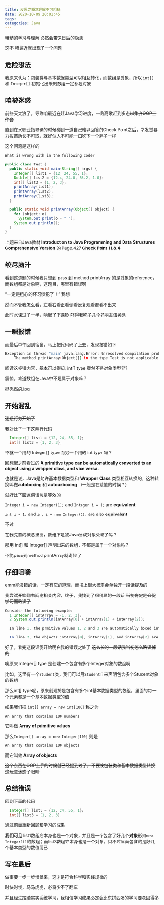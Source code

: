 ```yaml
---
title: 反思之概念理解不可粗糙
date: 2020-10-09 20:01:45
tags:
categories: Java
---
```


粗糙的学习与理解 必然会带来日后的隐患

这不 咱最近就出现了一个问题

<!-- more -->

## 危险想法

我原来认为：包装类与基本数据类型可以相互转化，而数组是对象，所以 `int[]` 和 `Integer[]` 初始化出来的数组一定都是对象

## 咱被迷惑

前些天太浪了，导致咱最近在赶Java学习进度，一路高歌赶到多态~~以集齐OOP三件套~~

直到~~在水职业指导课的时候~~碰到一道自己难以回答的Check Point之后，才发觉暴力拔苗助长不可取，就好似人不可能一口吃下一个胖子一样

这个问题是这样的

``` java
What is wrong with in the following code?

public class Test {
  public static void main(String[] args) {
    Integer[] list1 = {12, 24, 55, 1};
    Double[] list2 = {12.4, 24.0, 55.2, 1.0};
    int[] list3 = {1, 2, 3};
    printArray(list1);
    printArray(list2);
    printArray(list3);
  }

  public static void printArray(Object[] object) {
    for (object: o)
      System.out.print(o + " ");
    System.out.println();
  }
}
```

上题来自Java教材 **Introduction to Java Programming and Data Structures Comprehensive Version** 的 Page.427 **Check Point 11.8.4**

## 绞尽脑汁

看到这道题的时候我只想到 pass 到 method printArray 的是对象的reference，而数组都是对象啊，这题目，哪里有错误啊

“一定是粗心的坏习惯犯了！” 我想

然而不管我怎么看，~~左看右看正看倒看反复观看~~都看不出来

此时水课过了一半，响起了下课铃 ~~吓得我吃了几个好丽友蛋黄派~~

## 一瞬报错

而最后中午回到宿舍，马上把代码码了上去，发现报错如下

``` bash
Exception in thread "main" java.lang.Error: Unresolved compilation problem:
    The method printArray(Object[]) in the type Test is not applicable for the arguments (int[])
```

阅读这报错内容，基本可以得知, int[] type 竟然不是对象类型???

震惊，难道数组在Java中不是属于对象吗？

挺秃然的.jpg

## 开始混乱

~~迷惑行为开始了~~

我对比了一下这两行代码

``` java
  Integer[] list1 = {12, 24, 55, 1};
  int[] list3 = {1, 2, 3};
```

不就一个用的 Integer[] type 而另一个用的 int type 吗？

回想起之前看过的 **A primitive type can be automatically converted to an object using a wrapper class, and vice versa.**

也就是说，Java是允许基本数据类型和 **Wrapper Class** 类型相互转换的，这种转换叫做**autoboxing** 和 **autounboxing** （一般是在赋值的时候？）

就好比下面这俩语句是等效的

`Integer i = new Integer(1);` and `Integer i = 1;` are **equivalent**

`int i = 1;` and `int i = new Integer(1);` are also **equivalent**

不过

在我先前的概念里面，数组不是被Java当成对象处理了吗？

那用 int[] 和 Integer[] 声明出来的数组，不都是属于一个对象吗？

不能pass到method printArray就奇怪了

## 仔细咀嚼

emm能报错的话，一定有它的道理，而书上很大概率会单独开一段话提及的

我尝试开始翻书阅览相关内容，终于，我找到了很明显的一段话 ~~当初肯定是仓促学习而略读了~~

``` java
Consider the following example:
  1 Integer[] intArray = {1, 2, 3};
  2 System.out.println(intArray[0] + intArray[1] + intArray[2]);

  In line 1, the prmitive values 1, 2 and 3 are automatically boxed into objects new Integer(1), new Integer(2), and new Integer(3).

  In line 2, the objects intArray[0], intArray[1], and intArray[2] are automatically unboxed into int values that are added together.
```

好了，看完这段话我开始明白我的错误之处了 ~~这么长的一段话我当初怎么略读掉的~~

噢原来 Integer[] type 是创建一个包含有多个Integer对象的数组啊

比如，这里有一个`Student`类，我们可以用`Student[]`来声明包含多个Student对象的数组

那么int[] type呢，原来创建的是包含有多个int基本数据类型的数组，里面的每一个元素都是一个基本数据类型的值

如果我们把 `int[] array = new int[100]` 称之为

`An array that contains 100 numbers`

它叫做 **Array of primitive values**

那么`Integer[] array = new Integer[100]` 则是

`An array that contains 100 objects`

而它叫做 **Array of objects**

~~这个东西在OOP上手的时候就已经提到过了，不要被包装类和基本数据类型转换这玩意迷惑了眼睛~~

## 总结错误

回到下面的代码

``` java
  Integer[] list1 = {12, 24, 55, 1};
  int[] list3 = {1, 2, 3};
```

通过前面重新回顾和学习的成果

**我们可见** list1数组它本身也是一个对象，并且是一个包含了好几个**对象**形如`new Integer(1)`的数组；而list3数组它本身也是一个对象，只不过里面包含的是好几个基本类型的数值而已

## 写在最后

做事要一步一步慢慢来，这才是符合科学和实践规律的

时快时慢，马马虎虎，必将少不了翻车

并且经过踏踏实实系统学习，我相信学习成果必定会比东拼西凑的学习要稳固得多
